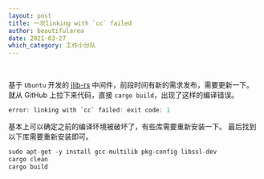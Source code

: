 ```yaml
---
layout: post
title: 一次linking with `cc` failed
author: beautifularea
date: 2021-03-27
which_category: 工作小分队
---
```


<br>

基于 `Ubuntu` 开发的 [jlib-rs](https://github.com/zTgx/jlib-rs) 中间件，前段时间有新的需求发布，需要更新一下。 就从 GitHub 上拉下来代码，直接 `cargo build`，出现了这样的编译错误。  
```rust
error: linking with `cc` failed: exit code: 1 
```
基本上可以确定之前的编译环境被破坏了，有些库需要重新安装一下。 最后找到以下库需要重新安装即可。  

```rust
sudo apt-get -y install gcc-multilib pkg-config libssl-dev
cargo clean
cargo build
```
